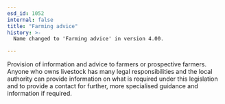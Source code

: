 ```yaml
---
esd_id: 1052
internal: false
title: "Farming advice"
history: >-
  Name changed to 'Farming advice' in version 4.00.

---
```


Provision of information and advice to farmers or prospective farmers.  Anyone who owns livestock has many legal responsibilities and the local authority can provide information on what is required under this legislation and to provide a contact for further, more specialised guidance and information if required.

